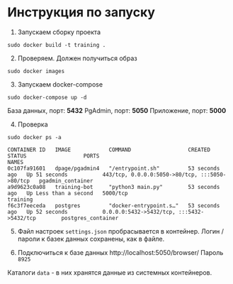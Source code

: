 # Инструкция по запуску

1. Запускаем сборку проекта
```
sudo docker build -t training .
```

2. Проверяем. Должен получиться образ
```
sudo docker images
```

3. Запускаем docker-compose
```
sudo docker-compose up -d
```

База данных, порт: **5432**
PgAdmin, порт: **5050**
Приложение, порт: **5000**

4. Проверка
```
sudo docker ps -a

CONTAINER ID   IMAGE            COMMAND                  CREATED          STATUS                  PORTS                                            NAMES
0c107fa91601   dpage/pgadmin4   "/entrypoint.sh"         53 seconds ago   Up 51 seconds           443/tcp, 0.0.0.0:5050->80/tcp, :::5050->80/tcp   pgadmin_container
a9d9623c0a08   training-bot     "python3 main.py"        53 seconds ago   Up Less than a second   5000/tcp                                         training
f6c3f7eeceda   postgres         "docker-entrypoint.s…"   53 seconds ago   Up 52 seconds           0.0.0.0:5432->5432/tcp, :::5432->5432/tcp        postgres_container
```

5. Файл настроек `settings.json` пробрасывается в контейнер. Логин / пароли к базек данных сохранены, как в файле.

5. Подключиться к базе данных http://localhost:5050/browser/
Пароль `8925`

Каталоги `data` - в них хранятся данные из системных контейнеров.

